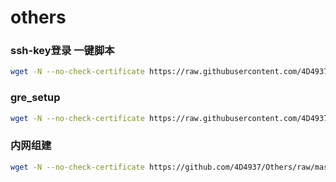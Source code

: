 # others

### ssh-key登录 一键脚本
``` bash
wget -N --no-check-certificate https://raw.githubusercontent.com/4D4937/Others/master/authorized.sh && bash authorized.sh liber
```
### gre_setup
``` bash
wget -N --no-check-certificate https://raw.githubusercontent.com/4D4937/Others/master/gre_setup && python gre_setup
```
### 内网组建
``` bash
wget -N --no-check-certificate https://github.com/4D4937/Others/raw/master/build.sh && bash build.sh
```
